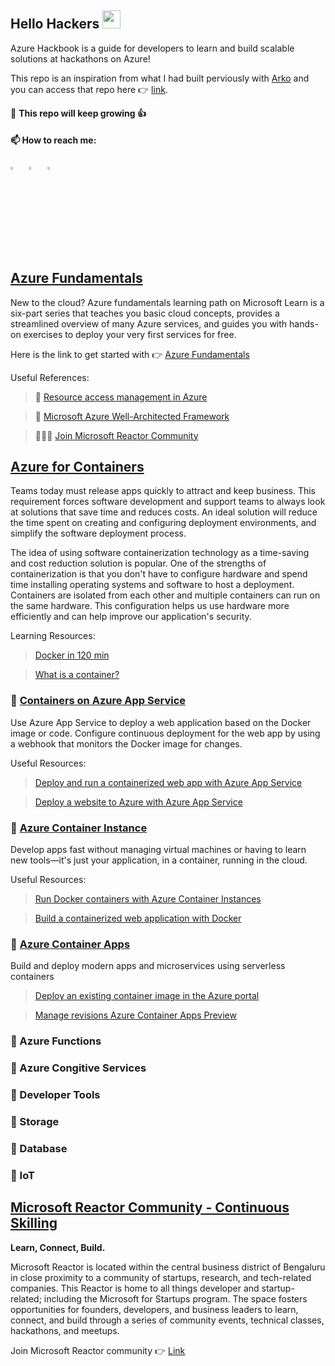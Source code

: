 ## Hello Hackers <img src="https://github.com/sciencepal/sciencepal/blob/master/assets/Hi.gif" width="29px"> 

Azure Hackbook is a guide for developers to learn and build scalable solutions at hackathons on Azure! 

This repo is an inspiration from what I had built perviously with [Arko](https://twitter.com/arkodyutisaha) and you can access that repo here :point_right: [link](https://github.com/arkodyuti/hackathon-hackbook). 

:dart: **This repo will keep growing 👍**

#### 📫 How to reach me:
  
[<img src="https://img.icons8.com/color/48/000000/twitter.png" width="3.5%"/>](https://twitter.com/vivek_sridhar)  &nbsp; [<img src="https://img.icons8.com/color/48/000000/linkedin.png" width="3.5%"/>](https://www.linkedin.com/in/vivsridh/)  &nbsp; 
<a href="mailto:vivek@vickybytes.com"> <img src="https://img.icons8.com/fluent/48/000000/gmail.png" width="3.5%"/>

## [Azure Fundamentals](https://docs.microsoft.com/learn/paths/az-900-describe-cloud-concepts/?wt.mc_id=github_azurehappyhours_webinar_reactor)
  New to the cloud? Azure fundamentals learning path on Microsoft Learn is a six-part series that teaches you basic cloud concepts, provides a streamlined overview of many Azure services, and guides you with hands-on exercises to deploy your very first services for free.
  
  Here is the link to get started with :point_right: [Azure Fundamentals](https://docs.microsoft.com/learn/paths/az-900-describe-cloud-concepts/?wt.mc_id=github_azurehappyhours_webinar_reactor)
  
  Useful References:
  
  > 📘 [Resource access management in Azure](https://docs.microsoft.com/azure/cloud-adoption-framework/govern/resource-consistency/resource-access-management/?wt.mc_id=github_visrid_webinar_reactor)
  
  > 📗 [Microsoft Azure Well-Architected Framework](https://docs.microsoft.com/en-us/azure/cloud-adoption-framework/govern/resource-consistency/resource-access-management/?wt.mc_id=github_visrid_webinar_reactor)
  
  > 🧑‍🤝‍🧑 [Join Microsoft Reactor Community](https://www.meetup.com/microsoft-reactor-bengaluru)

## [Azure for Containers](https://docs.microsoft.com/en-in/learn/modules/intro-to-docker-containers/?wt.mc_id=github_visrid_webinar_reactor)
  
  Teams today must release apps quickly to attract and keep business. This requirement forces software development and support teams to always look at solutions that save time and reduces costs. An ideal solution will reduce the time spent on creating and configuring deployment environments, and simplify the software deployment process.
  
  The idea of using software containerization technology as a time-saving and cost reduction solution is popular. One of the strengths of containerization is that you don't have to configure hardware and spend time installing operating systems and software to host a deployment. Containers are isolated from each other and multiple containers can run on the same hardware. This configuration helps us use hardware more efficiently and can help improve our application's security.
  
  Learning Resources:
  
  > [Docker in 120 min](https://www.youtube.com/watch?v=a0N5TFYLfAM&list=PLmsFUfdnGr3zCvRrMxOetO8fr_bo_hOjA&index=2)
  
  > [What is a container?](https://azure.microsoft.com/overview/what-is-a-container/#overview/?wt.mc_id=github_visrid_webinar_reactor)

### :seedling: [**Containers on Azure App Service**](https://docs.microsoft.com/azure/container-instances/container-instances-overview/?wt.mc_id=github_visrid_webinar_reactor)
  
  Use Azure App Service to deploy a web application based on the Docker image or code. Configure continuous deployment for the web app by using a webhook that monitors the Docker image for changes.
  
  Useful Resources:
  
  > [Deploy and run a containerized web app with Azure App Service](https://docs.microsoft.com/en-us/learn/modules/deploy-run-container-app-service/?wt.mc_id=github_visrid_webinar_reactor)
  
  > [Deploy a website to Azure with Azure App Service](https://docs.microsoft.com/learn/paths/deploy-a-website-with-azure-app-service/?wt.mc_id=github_visrid_webinar_reactor)

### :seedling: [**Azure Container Instance**](https://azure.microsoft.com/services/container-instances/?wt.mc_id=github_visrid_webinar_reactor)

Develop apps fast without managing virtual machines or having to learn new tools—it's just your application, in a container, running in the cloud.

Useful Resources:

> [Run Docker containers with Azure Container Instances](https://docs.microsoft.com/en-us/learn/modules/run-docker-with-azure-container-instances/)

>[Build a containerized web application with Docker](https://docs.microsoft.com/en-us/learn/modules/intro-to-containers/)

### 🌱 [Azure Container Apps](https://azure.microsoft.com/en-us/services/container-apps/#overview)
  
  Build and deploy modern apps and microservices using serverless containers
  
  > [Deploy an existing container image in the Azure portal](https://docs.microsoft.com/en-us/azure/container-apps/get-started-existing-container-image-portal?pivots=container-apps-private-registry)
  
  > [Manage revisions Azure Container Apps Preview](https://docs.microsoft.com/en-us/azure/container-apps/revisions-manage?tabs=bash)
  
### :seedling: Azure Functions 
### :seedling: Azure Congitive Services
### :seedling: Developer Tools
### :seedling: Storage 
### :seedling: Database
### :seedling: IoT 

## [Microsoft Reactor Community - Continuous Skilling](https://www.meetup.com/microsoft-reactor-bengaluru)

**Learn, Connect, Build.**

Microsoft Reactor is located within the central business district of Bengaluru in close proximity to a community of startups, research, and tech-related companies. This Reactor is home to all things developer and startup-related; including the Microsoft for Startups program. The space fosters opportunities for founders, developers, and business leaders to learn, connect, and build through a series of community events, technical classes, hackathons, and meetups. 

Join Microsoft Reactor community :point_right: [Link](https://www.meetup.com/microsoft-reactor-bengaluru)


